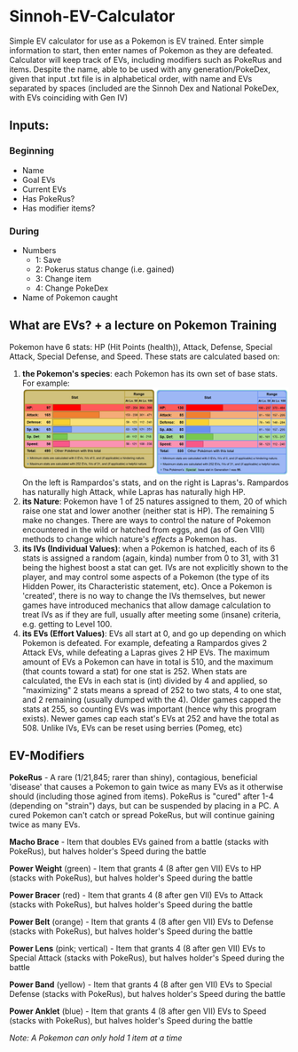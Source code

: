 # Sinnoh-EV-Calculator

Simple EV calculator for use as a Pokemon is EV trained.
Enter simple information to start, then enter names of Pokemon as they are defeated.
Calculator will keep track of EVs, including modifiers such as PokeRus and items.
Despite the name, able to be used with any generation/PokeDex, given that input .txt file is in alphabetical order, with name and EVs separated by spaces (included are the Sinnoh Dex and National PokeDex, with EVs coinciding with Gen IV)

## Inputs:
### Beginning
- Name
- Goal EVs
- Current EVs
- Has PokeRus?
- Has modifier items?
### During
- Numbers
    - 1: Save
    - 2: Pokerus status change (i.e. gained)
    - 3: Change item
    - 4: Change PokeDex
- Name of Pokemon caught

## What are EVs? + a lecture on Pokemon Training
Pokemon have 6 stats: HP (Hit Points (health)), Attack, Defense, Special Attack, Special Defense, and Speed. These stats are calculated based on:
1. **the Pokemon's species**: each Pokemon has its own set of base stats. For example:
    ![comparison of Rampardos vs Lapras's stats](comparison.png "Rampardos vs Lapras Stats")
    On the left is Rampardos's stats, and on the right is Lapras's. Rampardos has naturally high Attack, while Lapras has naturally high HP.
2. **its Nature**: Pokemon have 1 of 25 natures assigned to them, 20 of which raise one stat and lower another (neither stat is HP). The remaining 5 make no changes. There are ways to control the nature of Pokemon encountered in the wild or hatched from eggs, and (as of Gen VIII) methods to change which nature's *effects* a Pokemon has.
3. **its IVs (Individual Values)**: when a Pokemon is hatched, each of its 6 stats is assigned a random (again, kinda) number from 0 to 31, with 31 being the highest boost a stat can get. IVs are not explicitly shown to the player, and may control some aspects of a Pokemon (the type of its Hidden Power, its Characteristic statement, etc). Once a Pokemon is 'created', there is no way to change the IVs themselves, but newer games have introduced mechanics that allow damage calculation to treat IVs as if they are full, usually after meeting some (insane) criteria, e.g. getting to Level 100.
4. **its EVs (Effort Values)**: EVs all start at 0, and go up depending on which Pokemon is defeated. For example, defeating a Rampardos gives 2 Attack EVs, while defeating a Lapras gives 2 HP EVs. The maximum amount of EVs a Pokemon can have in total is 510, and the maximum (that counts toward a stat) for one stat is 252. When stats are calculated, the EVs in each stat is (int) divided by 4 and applied, so "maximizing" 2 stats means a spread of 252 to two stats, 4 to one stat, and 2 remaining (usually dumped with the 4). Older games capped the stats at 255, so counting EVs was important (hence why this program exists). Newer games cap each stat's EVs at 252 and have the total as 508. Unlike IVs, EVs can be reset using berries (Pomeg, etc)

## EV-Modifiers
**PokeRus** - A rare (1/21,845; rarer than shiny), contagious, beneficial 'disease' that causes a Pokemon to gain twice as many EVs as it otherwise should (including those agined from items). PokeRus is "cured" after 1-4 (depending on "strain") days, but can be suspended by placing in a PC. A cured Pokemon can't catch or spread PokeRus, but will continue gaining twice as many EVs.

**Macho Brace** - Item that doubles EVs gained from a battle (stacks with PokeRus), but halves holder's Speed during the battle

**Power Weight** (green) - Item that grants 4 (8 after gen VII) EVs to HP (stacks with PokeRus), but halves holder's Speed during the battle

**Power Bracer** (red) - Item that grants 4 (8 after gen VII) EVs to Attack (stacks with PokeRus), but halves holder's Speed during the battle

**Power Belt** (orange) - Item that grants 4 (8 after gen VII) EVs to Defense (stacks with PokeRus), but halves holder's Speed during the battle

**Power Lens** (pink; vertical) - Item that grants 4 (8 after gen VII) EVs to Special Attack (stacks with PokeRus), but halves holder's Speed during the battle

**Power Band** (yellow) - Item that grants 4 (8 after gen VII) EVs to Special Defense (stacks with PokeRus), but halves holder's Speed during the battle

**Power Anklet** (blue) - Item that grants 4 (8 after gen VII) EVs to Speed (stacks with PokeRus), but halves holder's Speed during the battle

*Note: A Pokemon can only hold 1 item at a time*
